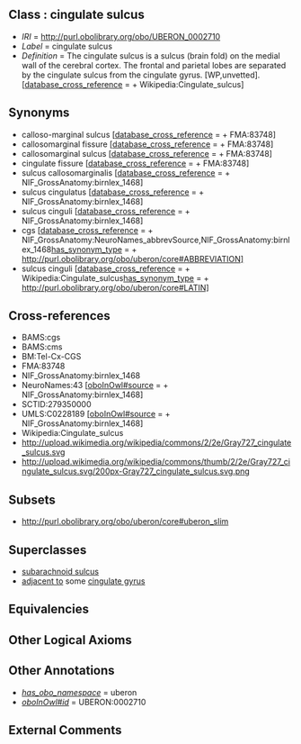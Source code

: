 
## Class : cingulate sulcus

 * *IRI* = http://purl.obolibrary.org/obo/UBERON_0002710
 * *Label* = cingulate sulcus
 * *Definition* = The cingulate sulcus is a sulcus (brain fold) on the medial wall of the cerebral cortex. The frontal and parietal lobes are separated by the cingulate sulcus from the cingulate gyrus. [WP,unvetted]. [[database_cross_reference](../../ef/oboInOwl#hasDbXref.md) =  + Wikipedia:Cingulate_sulcus]

## Synonyms

 * calloso-marginal sulcus [[database_cross_reference](../../ef/oboInOwl#hasDbXref.md) =  + FMA:83748]
 * callosomarginal fissure [[database_cross_reference](../../ef/oboInOwl#hasDbXref.md) =  + FMA:83748]
 * callosomarginal sulcus [[database_cross_reference](../../ef/oboInOwl#hasDbXref.md) =  + FMA:83748]
 * cingulate fissure [[database_cross_reference](../../ef/oboInOwl#hasDbXref.md) =  + FMA:83748]
 * sulcus callosomarginalis [[database_cross_reference](../../ef/oboInOwl#hasDbXref.md) =  + NIF_GrossAnatomy:birnlex_1468]
 * sulcus cingulatus [[database_cross_reference](../../ef/oboInOwl#hasDbXref.md) =  + NIF_GrossAnatomy:birnlex_1468]
 * sulcus cinguli [[database_cross_reference](../../ef/oboInOwl#hasDbXref.md) =  + NIF_GrossAnatomy:birnlex_1468]
 * cgs [[database_cross_reference](../../ef/oboInOwl#hasDbXref.md) =  + NIF_GrossAnatomy:NeuroNames_abbrevSource,NIF_GrossAnatomy:birnlex_1468[has_synonym_type](../../pe/oboInOwl#hasSynonymType.md) =  + http://purl.obolibrary.org/obo/uberon/core#ABBREVIATION]
 * sulcus cinguli [[database_cross_reference](../../ef/oboInOwl#hasDbXref.md) =  + Wikipedia:Cingulate_sulcus[has_synonym_type](../../pe/oboInOwl#hasSynonymType.md) =  + http://purl.obolibrary.org/obo/uberon/core#LATIN]

## Cross-references

 * BAMS:cgs
 * BAMS:cms
 * BM:Tel-Cx-CGS
 * FMA:83748
 * NIF_GrossAnatomy:birnlex_1468
 * NeuroNames:43 [[oboInOwl#source](../../ce/oboInOwl#source.md) =  + NIF_GrossAnatomy:birnlex_1468]
 * SCTID:279350000
 * UMLS:C0228189 [[oboInOwl#source](../../ce/oboInOwl#source.md) =  + NIF_GrossAnatomy:birnlex_1468]
 * Wikipedia:Cingulate_sulcus
 * http://upload.wikimedia.org/wikipedia/commons/2/2e/Gray727_cingulate_sulcus.svg
 * http://upload.wikimedia.org/wikipedia/commons/thumb/2/2e/Gray727_cingulate_sulcus.svg/200px-Gray727_cingulate_sulcus.svg.png

## Subsets

 * http://purl.obolibrary.org/obo/uberon/core#uberon_slim

## Superclasses

 * [subarachnoid sulcus](../../UBERON/34/UBERON_0008334.md)
 * [adjacent to](../../RO/20/RO_0002220.md) some [cingulate gyrus](../../UBERON/67/UBERON_0002967.md)

## Equivalencies


## Other Logical Axioms


## Other Annotations

 * *[has_obo_namespace](../../ce/oboInOwl#hasOBONamespace.md)* = uberon
 * *[oboInOwl#id](../../id/oboInOwl#id.md)* = UBERON:0002710

## External Comments

